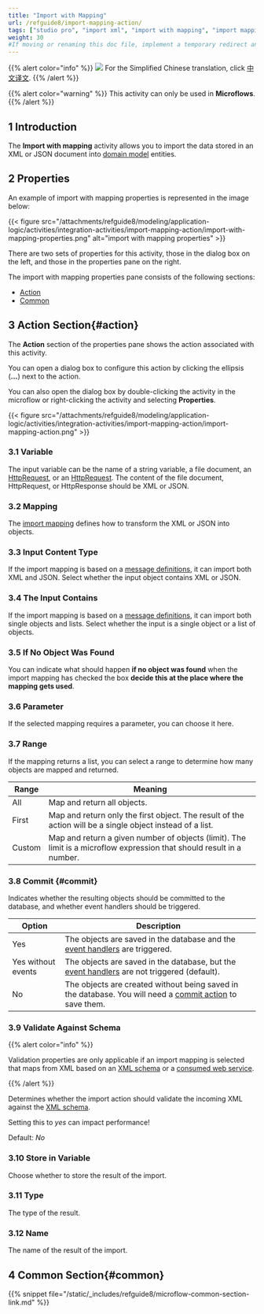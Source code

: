 ```yaml
---
title: "Import with Mapping"
url: /refguide8/import-mapping-action/
tags: ["studio pro", "import xml", "import with mapping", "import mapping", "integration activity"]
weight: 30
#If moving or renaming this doc file, implement a temporary redirect and let the respective team know they should update the URL in the product. See Mapping to Products for more details.
---
```


{{% alert color="info" %}}
<img src="/attachments/china.png" class="d-inline-block" /> For the Simplified Chinese translation, click [中文译文](https://cdn.mendix.tencent-cloud.com/documentation/refguide8/import-mapping-action.pdf).
{{% /alert %}}

{{% alert color="warning" %}}
This activity can only be used in **Microflows**.
{{% /alert %}}

## 1 Introduction

The **Import with mapping** activity allows you to import the data stored in an XML or JSON document into [domain model](/refguide8/domain-model/) entities.

## 2 Properties

An example of import with mapping properties is represented in the image below:

{{< figure src="/attachments/refguide8/modeling/application-logic/activities/integration-activities/import-mapping-action/import-with-mapping-properties.png" alt="import with mapping properties" >}}

There are two sets of properties for this activity, those in the dialog box on the left, and those in the properties pane on the right.

The import with mapping properties pane consists of the following sections:

* [Action](#action)
* [Common](#common)

## 3 Action Section{#action}

The **Action** section of the properties pane shows the action associated with this activity.

You can open a dialog box to configure this action by clicking the ellipsis (**…**) next to the action.

You can also open the dialog box by double-clicking the activity in the microflow or right-clicking the activity and selecting **Properties**.

{{< figure src="/attachments/refguide8/modeling/application-logic/activities/integration-activities/import-mapping-action/import-mapping-action.png" >}}

### 3.1 Variable

The input variable can be the name of a string variable, a file document, an [HttpRequest](/refguide8/http-request-and-response-entities/#http-request), or an [HttpRequest](/refguide8/http-request-and-response-entities/#http-response). The content of the file document, HttpRequest, or HttpResponse should be XML or JSON.

### 3.2 Mapping

The [import mapping](/refguide8/import-mappings/) defines how to transform the XML or JSON into objects.

### 3.3 Input Content Type

If the import mapping is based on a [message definitions](/refguide8/message-definitions/), it can import both XML and JSON. Select whether the input object contains XML or JSON.

### 3.4 The Input Contains

If the import mapping is based on a [message definitions](/refguide8/message-definitions/), it can import both single objects and lists. Select whether the input is a single object or a list of objects.

### 3.5 If No Object Was Found

You can indicate what should happen **if no object was found** when the import mapping has checked the box **decide this at the place where the mapping gets used**.

### 3.6 Parameter

If the selected mapping requires a parameter, you can choose it here.

### 3.7 Range

 If the mapping returns a list, you can select a range to determine how many objects are mapped and returned.

| Range | Meaning |
| --- | --- |
| All | Map and return all objects. |
| First | Map and return only the first object. The result of the action will be a single object instead of a list. |
| Custom | Map and return a given number of objects (limit). The limit is a microflow expression that should result in a number. |

### 3.8 Commit {#commit}

Indicates whether the resulting objects should be committed to the database, and whether event handlers should be triggered.

| Option | Description |
| --- | --- |
| Yes | The objects are saved in the database and the [event handlers](/refguide8/event-handlers/) are triggered. |
| Yes without events | The objects are saved in the database, but the [event handlers](/refguide8/event-handlers/) are not triggered (default). |
| No | The objects are created without being saved in the database. You will need a [commit action](/refguide8/committing-objects/) to save them. |

### 3.9 Validate Against Schema

{{% alert color="info" %}}

Validation properties are only applicable if an import mapping is selected that maps from XML based on an [XML schema](/refguide8/xml-schemas/) or a [consumed web service](/refguide8/consumed-web-service/).

{{% /alert %}}

Determines whether the import action should validate the incoming XML against the [XML schema](/refguide8/xml-schemas/).

Setting this to _yes_ can impact performance!

Default: *No*

### 3.10 Store in Variable

Choose whether to store the result of the import.

### 3.11 Type

The type of the result.

### 3.12 Name

The name of the result of the import.

## 4 Common Section{#common}

{{% snippet file="/static/_includes/refguide8/microflow-common-section-link.md" %}}
